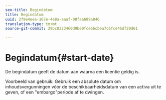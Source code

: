 ```yaml
---
seo-title: Begindatum
title: Begindatum
uuid: 2f9e4eea-167e-4e8a-aaaf-08faa609a846
translation-type: tm+mt
source-git-commit: 29bc8323460d9be0fce66cbea7c6fce46df20d61

---
```



# Begindatum{#start-date}

De begindatum geeft de datum aan waarna een licentie geldig is.

Voorbeeld van gebruik: Gebruik een absolute datum om inhoudsvergunningen vóór de beschikbaarheidsdatum van een activa uit te geven, of een &quot;embargo&quot;periode af te dwingen.
